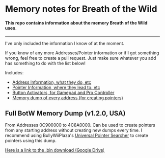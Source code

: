 # Memory notes for Breath of the Wild
#### This repo contains information about the memory Breath of the Wild uses.
---

I've only included the information I know of at the moment.

If you know of any more Addresses/Pointer information or if I got something wrong, feel free to create a pull request. Just make sure whatever you add has something to do with the list below!

Includes:

* [Address Information, what they do, etc](https://github.com/Megabyte918/BotW-Memory-Notes/blob/master/ADDRESSES.md)
* [Pointer Information, where they lead to, etc](https://github.com/Megabyte918/BotW-Memory-Notes/blob/master/POINTERS.md)
* [Button Activators, for Gamepad and Pro Controller](https://github.com/Megabyte918/BotW-Memory-Notes/blob/master/ACTIVATORS.md)
* [Memory dump of every address (for creating pointers)](#full-botw-memory-dump-v120-usa)

## Full BotW Memory Dump (v1.2.0, USA)
From Addresses 0C900000 to 4C8A0000. Can be used to create pointers from any starting address without creating new dumps every time.
I recommend using BullyWiiPlaza's [Universal Pointer Searcher](https://github.com/BullyWiiPlaza/Universal-Pointer-Searcher) to create pointers using this dump.

[Here is a link to the .bin download (Google Drive)](https://drive.google.com/file/d/0B_zcN8fQAOWxdUhxR25lTnlqZUU/)
